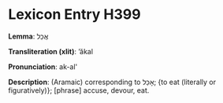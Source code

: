 # Lexicon Entry H399

**Lemma**: אֲכַל

**Transliteration (xlit)**: ʼăkal

**Pronunciation**: ak-al'

**Description**:
(Aramaic) corresponding to אָכַל; {to eat (literally or figuratively)}; [phrase] accuse, devour, eat.
